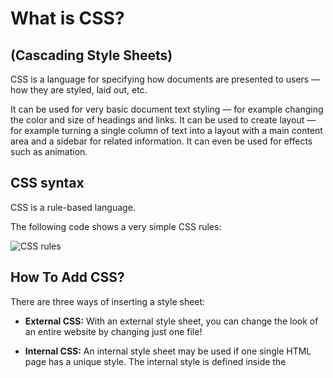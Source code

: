 # **What is CSS?**
## **(Cascading Style Sheets)**
CSS is a language for specifying how documents are presented to users — how they are styled, laid out, etc. 

It can be used for very basic document text styling — for example changing the color and size of headings and links. It can be used to create layout — for example turning a single column of text into a layout with a main content area and a sidebar for related information. It can even be used for effects such as animation.

## **CSS syntax**
CSS is a rule-based language.

The following code shows a very simple CSS rules:

![CSS rules](https://agendamahala.com/ckfinder/userfiles/images/CSS-exemplo.png)


## **How To Add CSS?**
There are three ways of inserting a style sheet:


* **External CSS:** 
With an external style sheet, you can change the look of an entire website by changing just one file!

* **Internal CSS:**
An internal style sheet may be used if one single HTML page has a unique style. The internal style is defined inside the <style> element, inside the head section.

* **Inline CSS:** An inline style may be used to apply a unique style for a single element. To use inline styles, add the style attribute to the relevant element. The style attribute can contain any CSS 
property.
 

 ## **CSS color Property**
 The color property specifies the color of text.

 ### CSS Syntax
 color: color |initial| inherit;

 ** Property Values** 

|     Value              | Description                          |
| -----------            | -----------                          |
| Color                  |	Specifies the text color. Look at CSS Color Values for a complete list of possible color values.      |
| initial                | Sets this property to its default value. Read about initial                                              |



## CSS Tools: Reset CSS
The goal of a reset stylesheet is to reduce browser inconsistencies in things like default line heights, margins and font sizes of headings, and so on. 




